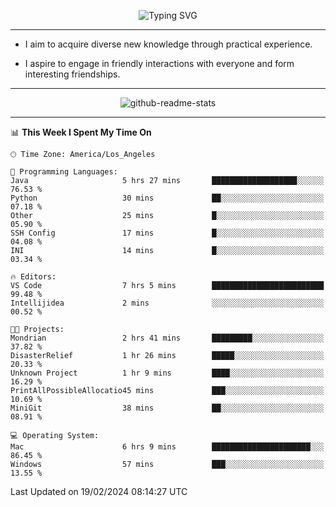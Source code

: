 <p align="center">
  <img src="https://readme-typing-svg.demolab.com?font=Fira+Code&weight=500&size=32&duration=2500&pause=1600&center=true&vCenter=true&random=false&width=1024&height=64&lines=Hi+there+%F0%9F%91%8B;I'm+delighted+you+could+make+it+here+%F0%9F%8E%89;I'm+Harry%2C+a+college+student+still+finding+my+way" alt="Typing SVG" />
</p>


---


- I aim to acquire diverse new knowledge through practical experience.

- I aspire to engage in friendly interactions with everyone and form interesting friendships.


---


<p align="center">
  <img src="https://github-readme-stats.vercel.app/api?username=Harry-Jing&show_icons=true" alt="github-readme-stats"/>
</p>


---

<!--START_SECTION:waka-->
📊 **This Week I Spent My Time On** 

```text
🕑︎ Time Zone: America/Los_Angeles

💬 Programming Languages: 
Java                     5 hrs 27 mins       ███████████████████░░░░░░   76.53 % 
Python                   30 mins             ██░░░░░░░░░░░░░░░░░░░░░░░   07.18 % 
Other                    25 mins             █░░░░░░░░░░░░░░░░░░░░░░░░   05.90 % 
SSH Config               17 mins             █░░░░░░░░░░░░░░░░░░░░░░░░   04.08 % 
INI                      14 mins             █░░░░░░░░░░░░░░░░░░░░░░░░   03.34 % 

🔥 Editors: 
VS Code                  7 hrs 5 mins        █████████████████████████   99.48 % 
Intellijidea             2 mins              ░░░░░░░░░░░░░░░░░░░░░░░░░   00.52 % 

🐱‍💻 Projects: 
Mondrian                 2 hrs 41 mins       █████████░░░░░░░░░░░░░░░░   37.82 % 
DisasterRelief           1 hr 26 mins        █████░░░░░░░░░░░░░░░░░░░░   20.33 % 
Unknown Project          1 hr 9 mins         ████░░░░░░░░░░░░░░░░░░░░░   16.29 % 
PrintAllPossibleAllocatio45 mins             ███░░░░░░░░░░░░░░░░░░░░░░   10.69 % 
MiniGit                  38 mins             ██░░░░░░░░░░░░░░░░░░░░░░░   08.91 % 

💻 Operating System: 
Mac                      6 hrs 9 mins        ██████████████████████░░░   86.45 % 
Windows                  57 mins             ███░░░░░░░░░░░░░░░░░░░░░░   13.55 % 
```


 Last Updated on 19/02/2024 08:14:27 UTC
<!--END_SECTION:waka-->
